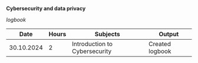 **Cybersecurity and data privacy**

*logbook*


| Date  |  Hours  |  Subjects | Output |
|--------------|---------------|--------------|---------------|
| 30.10.2024   | 2  | Introduction to Cybersecurity | Created logbook |


